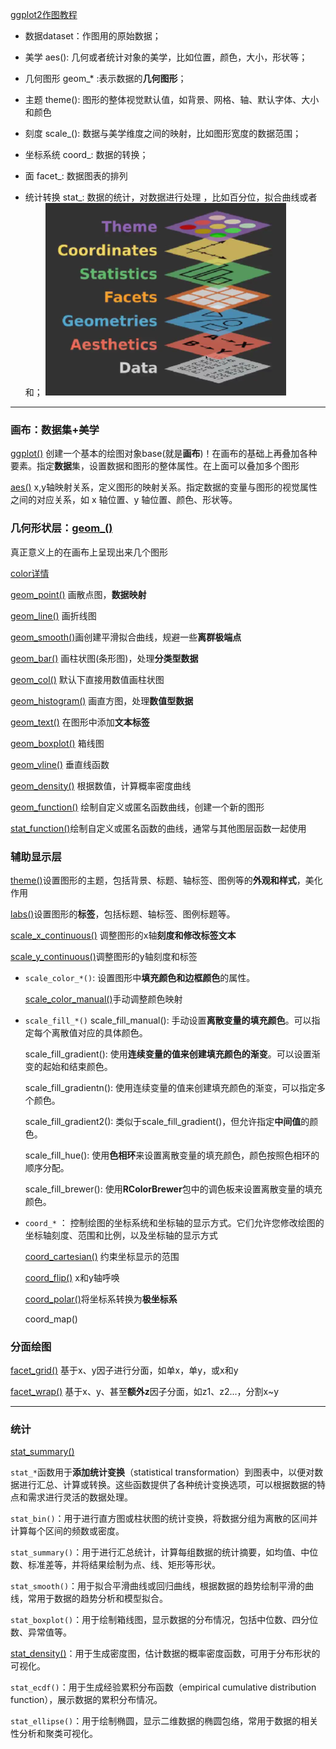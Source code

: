 [ggplot2作图教程](https://zhuanlan.zhihu.com/p/370223674)

- 数据dataset：作图用的原始数据；

- 美学 aes(): 几何或者统计对象的美学，比如位置，颜色，大小，形状等；

- 几何图形 geom_* :表示数据的**几何图形**；

- 主题 theme(): 图形的整体视觉默认值，如背景、网格、轴、默认字体、大小和颜色

- 刻度 scale_(): 数据与美学维度之间的映射，比如图形宽度的数据范围；

- 坐标系统 coord_: 数据的转换；

- 面 facet_: 数据图表的排列

- 统计转换 stat_: 数据的统计，对数据进行处理 ，比如百分位，拟合曲线或者和；
![Pasted image 20231005110243](ggplot2/attachments/Pasted%20image%2020231005110243.png)

---
### 画布：数据集+美学
[ggplot()](ggplot2/ggplot().md) 创建一个基本的绘图对象base(就是**画布**)！在画布的基础上再叠加各种要素。指定**数据**集，设置数据和图形的整体属性。在上面可以叠加多个图形

[aes()](ggplot2/aes().md) x,y轴映射关系，定义图形的映射关系。指定数据的变量与图形的视觉属性之间的对应关系，如 x 轴位置、y 轴位置、颜色、形状等。

### 几何形状层：[geom_()](ggplot2/geom_().md)
真正意义上的在画布上呈现出来几个图形

[color详情](ggplot2/color详情.md)

[geom_point()](ggplot2/geom_point().md) 画散点图，**数据映射**

[geom_line()](ggplot2/geom_line().md) 画折线图

[geom_smooth()](ggplot2/geom_smooth().md)画创建平滑拟合曲线，规避一些**离群极端点**

[geom_bar()](ggplot2/geom_bar().md) 画柱状图(条形图)，处理**分类型数据**

[geom_col()](ggplot2/geom_col().md) 默认下直接用数值画柱状图

[geom_histogram()](ggplot2/geom_histogram().md) 画直方图，处理**数值型数据**

[geom_text()](ggplot2/geom_text().md) 在图形中添加**文本标签**

[geom_boxplot()](ggplot2/geom_boxplot().md) 箱线图

[geom_vline()](ggplot2/geom_vline().md) 垂直线函数

[geom_density()](ggplot2/geom_density().md) 根据数值，计算概率密度曲线

[geom_function()](ggplot2/geom_function().md) 绘制自定义或匿名函数曲线，创建一个新的图形

[stat_function()](ggplot2/stat_function().md)绘制自定义或匿名函数的曲线，通常与其他图层函数一起使用

### 辅助显示层
[theme()](ggplot2/theme().md)设置图形的主题，包括背景、标题、轴标签、图例等的**外观和样式**，美化作用

[labs()](ggplot2/labs().md)设置图形的**标签**，包括标题、轴标签、图例标题等。

[scale_x_continuous()](ggplot2/scale_x_continuous().md) 调整图形的x轴**刻度和修改标签文本**

[scale_y_continuous()](ggplot2/scale_y_continuous().md)调整图形的y轴刻度和标签

- `scale_color_*()`: 设置图形中**填充颜色和边框颜色**的属性。

	[scale_color_manual()](ggplot2/scale_color_manual().md)手动调整颜色映射

- `scale_fill_*()`
	scale_fill_manual(): 手动设置**离散变量的填充颜色**。可以指定每个离散值对应的具体颜色。
	
	scale_fill_gradient(): 使用**连续变量的值来创建填充颜色的渐变**。可以设置渐变的起始和结束颜色。

	scale_fill_gradientn(): 使用连续变量的值来创建填充颜色的渐变，可以指定多个颜色。

	scale_fill_gradient2(): 类似于scale_fill_gradient()，但允许指定**中间值**的颜色。

	scale_fill_hue(): 使用**色相环**来设置离散变量的填充颜色，颜色按照色相环的顺序分配。

	scale_fill_brewer(): 使用**RColorBrewer**包中的调色板来设置离散变量的填充颜色。

- `coord_*` ： 控制绘图的坐标系统和坐标轴的显示方式。它们允许您修改绘图的坐标轴刻度、范围和比例，以及坐标轴的显示方式

	[coord_cartesian()](ggplot2/coord_cartesian().md) 约束坐标显示的范围

	[coord_flip()](ggplot2/coord_flip().md) x和y轴呼唤

	[coord_polar()](ggplot2/coord_polar().md)将坐标系转换为**极坐标系**

	coord_map()

### 分面绘图
[facet_grid()](ggplot2/facet_grid().md) 基于x、y因子进行分面，如单x，单y，或x和y

[facet_wrap()](ggplot2/facet_wrap().md) 基于x、y、甚至**额外z**因子分面，如z1、z2...，分割x~y

---
### 统计
[stat_summary()](ggplot2/stat_summary().md) 

`stat_*`函数用于**添加统计变换**（statistical transformation）到图表中，以便对数据进行汇总、计算或转换。这些函数提供了各种统计变换选项，可以根据数据的特点和需求进行灵活的数据处理。

`stat_bin()`：用于进行直方图或柱状图的统计变换，将数据分组为离散的区间并计算每个区间的频数或密度。

`stat_summary()`：用于进行汇总统计，计算每组数据的统计摘要，如均值、中位数、标准差等，并将结果绘制为点、线、矩形等形状。

`stat_smooth()`：用于拟合平滑曲线或回归曲线，根据数据的趋势绘制平滑的曲线，常用于数据的趋势分析和模型拟合。

`stat_boxplot()`：用于绘制箱线图，显示数据的分布情况，包括中位数、四分位数、异常值等。

[stat_density()](ggplot2/stat_density().md)：用于生成密度图，估计数据的概率密度函数，可用于分布形状的可视化。

`stat_ecdf()`：用于生成经验累积分布函数（empirical cumulative distribution function），展示数据的累积分布情况。

`stat_ellipse()`：用于绘制椭圆，显示二维数据的椭圆包络，常用于数据的相关性分析和聚类可视化。